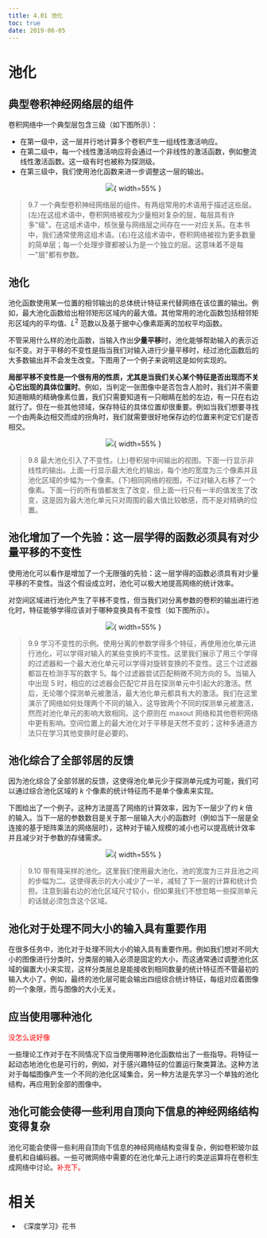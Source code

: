 ```yaml
---
title: 4.01 池化
toc: true
date: 2019-06-05
---
```


# 池化

## 典型卷积神经网络层的组件


卷积网络中一个典型层包含三级（如下图所示）：

- 在第一级中，这一层并行地计算多个卷积产生一组线性激活响应。
- 在第二级中，每一个线性激活响应将会通过一个非线性的激活函数，例如整流线性激活函数。这一级有时也被称为探测级。
- 在第三级中，我们使用池化函数来进一步调整这一层的输出。



<center>

![](http://images.iterate.site/blog/image/20190718/pJfQv3jCqco7.png?imageslim){ width=55% }

</center>

> 9.7 一个典型卷积神经网络层的组件。有两组常用的术语用于描述这些层。(左)在这组术语中，卷积网络被视为少量相对复杂的层，每层具有许多"级"。在这组术语中，核张量与网络层之间存在一一对应关系。在本书中，我们通常使用这组术语。(右)在这组术语中，卷积网络被视为更多数量的简单层；每一个处理步骤都被认为是一个独立的层。这意味着不是每一"层"都有参数。


## 池化

池化函数使用某一位置的相邻输出的总体统计特征来代替网络在该位置的输出。例如，最大池化函数给出相邻矩形区域内的最大值。其他常用的池化函数包括相邻矩形区域内的平均值、$L^2$ 范数以及基于据中心像素距离的加权平均函数。


不管采用什么样的池化函数，当输入作出**少量平移**时，池化能够帮助输入的表示近似不变。对于平移的不变性是指当我们对输入进行少量平移时，经过池化函数后的大多数输出并不会发生改变。下图用了一个例子来说明这是如何实现的。

**局部平移不变性是一个很有用的性质，尤其是当我们关心某个特征是否出现而不关心它出现的具体位置时**。例如，当判定一张图像中是否包含人脸时，我们并不需要知道眼睛的精确像素位置，我们只需要知道有一只眼睛在脸的左边，有一只在右边就行了。但在一些其他领域，保存特征的具体位置却很重要。例如当我们想要寻找一个由两条边相交而成的拐角时，我们就需要很好地保存边的位置来判定它们是否相交。



<center>

![](http://images.iterate.site/blog/image/20190718/fwTBg14hbYen.png?imageslim){ width=55% }

</center>

> 9.8 最大池化引入了不变性。(上)卷积层中间输出的视图。下面一行显示非线性的输出。上面一行显示最大池化的输出，每个池的宽度为三个像素并且池化区域的步幅为一个像素。(下)相同网络的视图，不过对输入右移了一个像素。下面一行的所有值都发生了改变，但上面一行只有一半的值发生了改变，这是因为最大池化单元只对周围的最大值比较敏感，而不是对精确的位置。

## 池化增加了一个先验：这一层学得的函数必须具有对少量平移的不变性

使用池化可以看作是增加了一个无限强的先验：这一层学得的函数必须具有对少量平移的不变性。当这个假设成立时，池化可以极大地提高网络的统计效率。

对空间区域进行池化产生了平移不变性，但当我们对分离参数的卷积的输出进行池化时，特征能够学得应该对于哪种变换具有不变性（如下图所示）。



<center>

![](http://images.iterate.site/blog/image/20190718/YJPujgOLzWhY.png?imageslim){ width=55% }

</center>

> 9.9 学习不变性的示例。使用分离的参数学得多个特征，再使用池化单元进行池化，可以学得对输入的某些变换的不变性。这里我们展示了用三个学得的过滤器和一个最大池化单元可以学得对旋转变换的不变性。这三个过滤器都旨在检测手写的数字 5。每个过滤器尝试匹配稍微不同方向的 5。当输入中出现 5 时，相应的过滤器会匹配它并且在探测单元中引起大的激活。然后，无论哪个探测单元被激活，最大池化单元都具有大的激活。我们在这里演示了网络如何处理两个不同的输入，这导致两个不同的探测单元被激活，然而对池化单元的影响大致相同。这个原则在 maxout 网络和其他卷积网络中更有影响。空间位置上的最大池化对于平移是天然不变的；这种多通道方法只在学习其他变换时是必要的。



## 池化综合了全部邻居的反馈

因为池化综合了全部邻居的反馈，这使得池化单元少于探测单元成为可能，我们可以通过综合池化区域的 $k$ 个像素的统计特征而不是单个像素来实现。

下图给出了一个例子。这种方法提高了网络的计算效率，因为下一层少了约 $k$ 倍的输入。当下一层的参数数目是关于那一层输入大小的函数时（例如当下一层是全连接的基于矩阵乘法的网络层时），这种对于输入规模的减小也可以提高统计效率并且减少对于参数的存储需求。



<center>

![](http://images.iterate.site/blog/image/20190718/2LiD4zhLVdyV.png?imageslim){ width=55% }

</center>

> 9.10 带有降采样的池化。这里我们使用最大池化，池的宽度为三并且池之间的步幅为二。这使得表示的大小减少了一半，减轻了下一层的计算和统计负担。注意到最右边的池化区域尺寸较小，但如果我们不想忽略一些探测单元的话就必须包含这个区域。

## 池化对于处理不同大小的输入具有重要作用

在很多任务中，池化对于处理不同大小的输入具有重要作用。例如我们想对不同大小的图像进行分类时，分类层的输入必须是固定的大小，而这通常通过调整池化区域的偏置大小来实现，这样分类层总是能接收到相同数量的统计特征而不管最初的输入大小了。例如，最终的池化层可能会输出四组综合统计特征，每组对应着图像的一个象限，而与图像的大小无关。

## 应当使用哪种池化

<span style="color:red;">没怎么说好像</span>

一些理论工作对于在不同情况下应当使用哪种池化函数给出了一些指导。将特征一起动态地池化也是可行的，例如，对于感兴趣特征的位置运行聚类算法。这种方法对于每幅图像产生一个不同的池化区域集合。另一种方法是先学习一个单独的池化结构，再应用到全部的图像中。

## 池化可能会使得一些利用自顶向下信息的神经网络结构变得复杂

池化可能会使得一些利用自顶向下信息的神经网络结构变得复杂，例如卷积玻尔兹曼机和自编码器。一些可微网络中需要的在池化单元上进行的类逆运算将在卷积生成网络中讨论。<span style="color:red;">补充下。</span>

# 相关

- 《深度学习》花书
